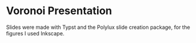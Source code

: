 # Voronoi Presentation

Slides were made with Typst and the Polylux slide creation package, for the figures I used Inkscape.
